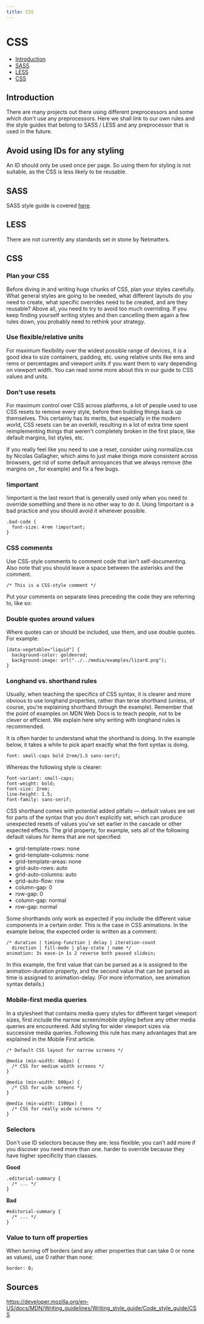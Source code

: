 ```yaml
---
title: CSS
---
```

# CSS

- [Introduction](#introduction)
- [SASS](#sass)
- [LESS](#less)
- [CSS](#css)

<a name="introduction"></a>
## Introduction
There are many projects out there using different preprocessors and some which don't use any preprocessors. Here we shall link to our own rules and the style guides that belong to SASS / LESS and any preprocessor that is used in the future.

<a name="avoid-using-ids-for-styling"></a>
## Avoid using IDs for any styling
An ID should only be used once per page. So using them for styling is not suitable, as the CSS is less likely to be reusable.

<a name="sass"></a>
## SASS 
SASS style guide is covered [here](/coding-standards/sass).

<a name="less"></a>
## LESS
There are not currently any standards set in stone by Netmatters.

<a name="css"></a>
## CSS 
### Plan your CSS
Before diving in and writing huge chunks of CSS, plan your styles carefully. What general styles are going to be needed, what different layouts do you need to create, what specific overrides need to be created, and are they reusable? Above all, you need to try to avoid too much overriding. If you keep finding yourself writing styles and then cancelling them again a few rules down, you probably need to rethink your strategy.

### Use flexible/relative units
For maximum flexibility over the widest possible range of devices, it is a good idea to size containers, padding, etc. using relative units like ems and rems or percentages and viewport units if you want them to vary depending on viewport width. You can read some more about this in our guide to CSS values and units.

### Don't use resets
For maximum control over CSS across platforms, a lot of people used to use CSS resets to remove every style, before then building things back up themselves. This certainly has its merits, but especially in the modern world, CSS resets can be an overkill, resulting in a lot of extra time spent reimplementing things that weren't completely broken in the first place, like default margins, list styles, etc.

If you really feel like you need to use a reset, consider using normalize.css by Nicolas Gallagher, which aims to just make things more consistent across browsers, get rid of some default annoyances that we always remove (the margins on <body>, for example) and fix a few bugs.

### !important
!important is the last resort that is generally used only when you need to override something and there is no other way to do it. Using !important is a bad practice and you should avoid it wherever possible.

```
.bad-code {
  font-size: 4rem !important;
}
```

### CSS comments
Use CSS-style comments to comment code that isn't self-documenting. Also note that you should leave a space between the asterisks and the comment.

```
/* This is a CSS-style comment */
```

Put your comments on separate lines preceding the code they are referring to, like so:

### Double quotes around values
Where quotes can or should be included, use them, and use double quotes. For example:

```
[data-vegetable="liquid"] {
  background-color: goldenrod;
  background-image: url("../../media/examples/lizard.png");
}
```

### Longhand vs. shorthand rules
Usually, when teaching the specifics of CSS syntax, it is clearer and more obvious to use longhand properties, rather than terse shorthand (unless, of course, you're explaining shorthand through the example). Remember that the point of examples on MDN Web Docs is to teach people, not to be clever or efficient. We explain here why writing with longhand rules is recommended.

It is often harder to understand what the shorthand is doing. In the example below, it takes a while to pick apart exactly what the font syntax is doing.

```
font: small-caps bold 2rem/1.5 sans-serif;
```

Whereas the following style is clearer:

```
font-variant: small-caps;
font-weight: bold;
font-size: 2rem;
line-height: 1.5;
font-family: sans-serif;
```

CSS shorthand comes with potential added pitfalls — default values are set for parts of the syntax that you don't explicitly set, which can produce unexpected resets of values you've set earlier in the cascade or other expected effects. The grid property, for example, sets all of the following default values for items that are not specified:
* grid-template-rows: none
* grid-template-columns: none
* grid-template-areas: none
* grid-auto-rows: auto
* grid-auto-columns: auto
* grid-auto-flow: row
* column-gap: 0
* row-gap: 0
* column-gap: normal
* row-gap: normal

Some shorthands only work as expected if you include the different value components in a certain order. This is the case in CSS animations. In the example below, the expected order is written as a comment:
```
/* duration | timing-function | delay | iteration-count
  direction | fill-mode | play-state | name */
animation: 3s ease-in 1s 2 reverse both paused slidein;
```
In this example, the first value that can be parsed as a <time> is assigned to the animation-duration property, and the second value that can be parsed as time is assigned to animation-delay. (For more information, see animation syntax details.)

### Mobile-first media queries
In a stylesheet that contains media query styles for different target viewport sizes, first include the narrow screen/mobile styling before any other media queries are encountered. Add styling for wider viewport sizes via successive media queries. Following this rule has many advantages that are explained in the Mobile First article.

```
/* Default CSS layout for narrow screens */

@media (min-width: 480px) {
  /* CSS for medium width screens */
}

@media (min-width: 800px) {
  /* CSS for wide screens */
}

@media (min-width: 1100px) {
  /* CSS for really wide screens */
}
```

### Selectors
Don't use ID selectors because they are:
less flexible; you can't add more if you discover you need more than one.
harder to override because they have higher specificity than classes.

**Good**
```
.editorial-summary {
  /* ... */
}
```
**Bad**
```
#editorial-summary {
  /* ... */
}
```

### Value to turn off properties
When turning off borders (and any other properties that can take 0 or none as values), use 0 rather than none:

```
border: 0;
```

## Sources
https://developer.mozilla.org/en-US/docs/MDN/Writing_guidelines/Writing_style_guide/Code_style_guide/CSS
